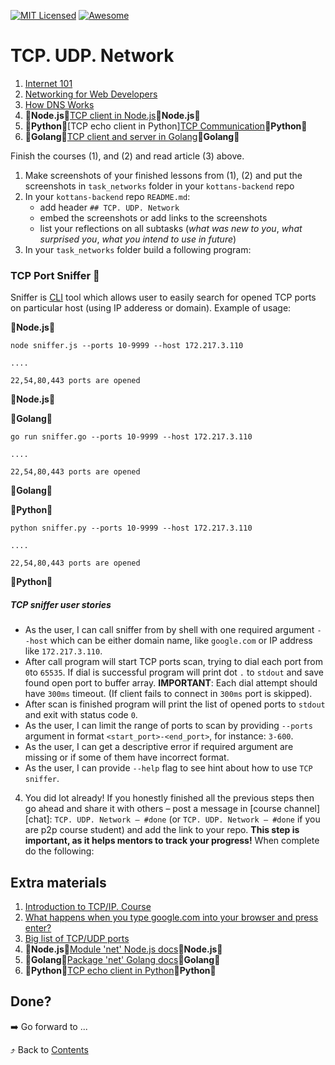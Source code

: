 [![MIT Licensed][icon-mit]][license]
[![Awesome][icon-awesome]][awesome]
&nbsp;&nbsp;&nbsp;&nbsp;&nbsp;&nbsp;

# TCP. UDP. Network

1. [Internet 101](https://www.khanacademy.org/computing/computer-science/internet-intro)
1. [Networking for Web Developers](https://www.udacity.com/course/networking-for-web-developers--ud256)
1. [How DNS Works](https://howdns.works/)
2. :vertical_traffic_light:__Node.js__:vertical_traffic_light:[TCP client in Node.js](https://riptutorial.com/node-js/example/22406/a-simple-tcp-client):vertical_traffic_light:__Node.js__:vertical_traffic_light:
3. :vertical_traffic_light:__Python__:vertical_traffic_light:[TCP echo client in Python][TCP Communication](https://wiki.python.org/moin/TcpCommunication):vertical_traffic_light:__Python__:vertical_traffic_light:
4. :vertical_traffic_light:__Golang__:vertical_traffic_light:[TCP client and server in Golang](https://systembash.com/a-simple-go-tcp-server-and-tcp-client/):vertical_traffic_light:__Golang__:vertical_traffic_light:


Finish the courses (1), and (2) and read article (3) above.  
1. Make screenshots of your finished lessons from (1), (2)
   and put the screenshots in `task_networks` folder in
   your `kottans-backend` repo
2. In your `kottans-backend` repo `README.md`:
   * add header `## TCP. UDP. Network`
   * embed the screenshots or add links to the screenshots
   * list your reflections on all subtasks
     (_what was new to you_, _what surprised you_, _what you intend to use in future_)
3. In your `task_networks` folder build a following program:
  ### TCP Port Sniffer :nose:
  Sniffer is [CLI](https://en.wikipedia.org/wiki/Command-line_interface) tool which allows user to easily search for opened TCP ports on particular host (using IP adderess or domain). Example of usage:

  :vertical_traffic_light:__Node.js__:vertical_traffic_light:

  `node sniffer.js --ports 10-9999 --host 172.217.3.110`

  `....`
  
  `22,54,80,443 ports are opened`

  :vertical_traffic_light:__Node.js__:vertical_traffic_light:

  :vertical_traffic_light:__Golang__:vertical_traffic_light:

  `go run sniffer.go --ports 10-9999 --host 172.217.3.110`

  `....`
  
  `22,54,80,443 ports are opened`

  :vertical_traffic_light:__Golang__:vertical_traffic_light:

  :vertical_traffic_light:__Python__:vertical_traffic_light:

  `python sniffer.py --ports 10-9999 --host 172.217.3.110`

  `....`
  
  `22,54,80,443 ports are opened`

  :vertical_traffic_light:__Python__:vertical_traffic_light:

  ##### TCP sniffer user stories

  * As the user, I can call sniffer from by shell with one required argument `--host` which can be either domain name, like `google.com` or IP address like `172.217.3.110`.
  * After call program will start TCP ports scan, trying to dial each port from `0`to `65535`. If dial is successful program will print dot `.` to `stdout` and save found open port to buffer array. **IMPORTANT**: Each dial attempt should have `300ms` timeout. (If client fails to connect in `300ms` port is skipped).
  * After scan is finished program will print the list of opened ports to `stdout` and exit with status code `0`.
  * As the user, I can limit the range of ports to scan by providing `--ports` argument in format `<start_port>-<end_port>`, for instance: `3-600`.
  * As the user, I can get a descriptive error if required argument are missing or if some of them have incorrect format.
  * As the user, I can provide `--help` flag to see hint about how to use `TCP sniffer`.


4. You did lot already! If you honestly finished all the previous steps then go ahead
   and share it with others –
   post a message in [course channel][chat]:
   `TCP. UDP. Network — #done` (or `TCP. UDP. Network — #done` if you are p2p course student) and add the link to your repo. **This step is important, as it helps mentors to track your progress!** 
When complete do the following:

## Extra materials
1. [Introduction to TCP/IP. Course](https://www.coursera.org/learn/tcpip)
1. [What happens when you type google.com into your browser and press enter?](https://github.com/alex/what-happens-when)
2. [Big list of TCP/UDP ports](https://en.wikipedia.org/wiki/List_of_TCP_and_UDP_port_numbers)
4. :vertical_traffic_light:__Node.js__:vertical_traffic_light:[Module 'net' Node.js docs](https://nodejs.org/api/net.html):vertical_traffic_light:__Node.js__:vertical_traffic_light:
5. :vertical_traffic_light:__Golang__:vertical_traffic_light:[Package 'net' Golang docs](https://golang.org/pkg/net/):vertical_traffic_light:__Golang__:vertical_traffic_light:
6. :vertical_traffic_light:__Python__:vertical_traffic_light:[TCP echo client in Python](https://pymotw.com/2/socket/tcp.html#echo-client):vertical_traffic_light:__Python__:vertical_traffic_light:


## Done?

➡️ Go forward to ...

⤴️ Back to [Contents](../contents.md)

[icon-chat]: https://img.shields.io/badge/chat-on%20telegram-blue.svg
[icon-mit]: https://img.shields.io/badge/license-MIT-blue.svg
[icon-awesome]: https://cdn.rawgit.com/sindresorhus/awesome/d7305f38d29fed78fa85652e3a63e154dd8e8829/media/badge.svg
[license]: https://github.com/Kottans/web/blob/master/LICENSE.md
[awesome]: https://github.com/sindresorhus/awesome
